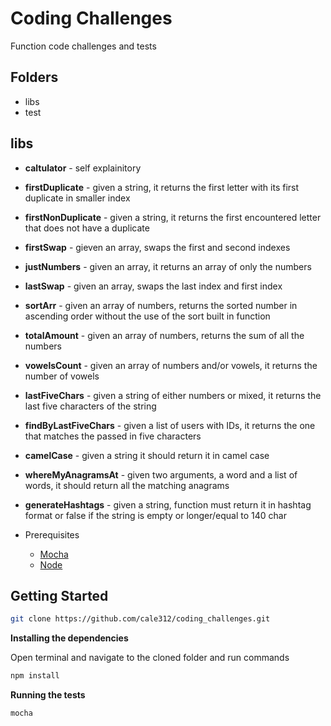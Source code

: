 # Coding Challenges

Function code challenges and tests

## Folders

   * libs
   * test

## libs

   * **caltulator** - self explainitory
   * **firstDuplicate** - given a string, it returns the first letter with its first duplicate in smaller index
   * **firstNonDuplicate** - given a string, it returns the first encountered letter that does not have a duplicate
   * **firstSwap** - gieven an array, swaps the first and second indexes
   * **justNumbers** - given an array, it returns an array of only the numbers
   * **lastSwap** - given an array, swaps the last index and first index
   * **sortArr** - given an array of numbers, returns the sorted number in ascending order without the use of the sort built in function
   * **totalAmount** - given an array of numbers, returns the sum of all the numbers
   * **vowelsCount** - given an array of numbers and/or vowels, it returns the number of vowels
   * **lastFiveChars** - given a string of either numbers or mixed, it returns the last five characters of the string
   * **findByLastFiveChars** - given a list of users with IDs, it returns the one that matches the passed in five characters
   * **camelCase** - given a string it should return it in camel case
   * **whereMyAnagramsAt** -  given two arguments, a word and a list of words, it should return all the matching anagrams
   * **generateHashtags** -  given a string, function must return it in hashtag format or false if the string is empty or longer/equal to 140 char

* Prerequisites

    * [Mocha](https://www.mocha.org)
    * [Node](https://www.node.com)

## Getting Started ##

```sh
git clone https://github.com/cale312/coding_challenges.git
```

**Installing the dependencies**

Open terminal and navigate to the cloned folder and run commands

```sh
npm install
```

**Running the tests**

```sh
mocha
```
